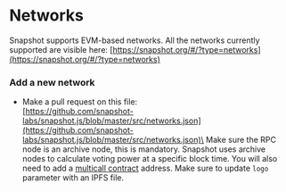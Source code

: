 # Networks

Snapshot supports EVM-based networks. All the networks currently supported are visible here: [https://snapshot.org/#/?type=networks](https://snapshot.org/#/?type=networks)

### Add a new network

* Make a pull request on this file:\
  [https://github.com/snapshot-labs/snapshot.js/blob/master/src/networks.json](https://github.com/snapshot-labs/snapshot.js/blob/master/src/networks.json)\
  Make sure the RPC node is an archive node, this is mandatory. Snapshot uses archive nodes to calculate voting power at a specific block time. You will also need to add a [multicall contract](https://github.com/makerdao/multicall/blob/master/src/Multicall.sol) address. Make sure to update `logo` parameter with an IPFS file.


